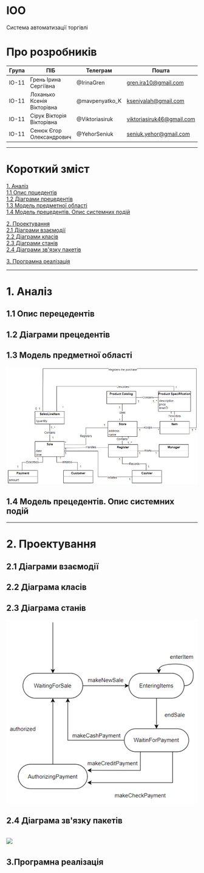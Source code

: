 # IOO
Система автоматизації торгівлі
# Про розробників
|Група|ПІБ|Телеграм|Пошта|
|-----|---|-|-|
|ІО-11|Грень Ірина Сергіївна     |@IrinaGren|gren.ira10@gmail.com|
|ІО-11|Лоханько Ксенія Вікторівна|@mavpenyatko_K|kseniyalah@gmail.com|
|ІО-11|Сірук Вікторія Вікторівна |@Viktoriasiruk|viktoriasiruk46@gmail.com|
|ІО-11|Сенюк Єгор Олександрович  |@YehorSeniuk|seniuk.yehor@gmail.com|
---
# Короткий зміст

[1. Аналіз](#1) <br />
    [1.1 Опис прцедентів](#1.1) <br/>
    [1.2 Діаграми прецедентів](#1.2) <br/>
    [1.3 Модель предметної області](#1.3) <br/>
    [1.4 Модель прецедентів. Опис системних подій](#1.4)<br/>

[2. Проектування](#2)<br/>
    [2.1 Діаграми взаємодії](#2.1)<br/>
    [2.2 Діаграми класів](#2.2) <br/>
    [2.3 Діаграми станів](#2.3) <br/>
    [2.4 Діаграми зв'язку пакетів](#2.4) <br/>

[3. Програмна реалізація](#3) <br/>

---
# <a name="1">1. Аналіз</a>
## <a name="1.1">1.1 Опис перецедентів</a>
## <a name="1.2">1.2 Діаграми прецедентів</a>
## <a name="1.3">1.3 Модель предметної області</a>
<img src="img/DomainModel.png"/></img>
## <a name="1.4">1.4 Модель прецедентів. Опис системних подій</a>
---
# <a name="2">2. Проектування</a>
## <a name="2.1">2.1 Діаграми взаємодії</a>
## <a name="2.2">2.2 Діаграма класів</a>
## <a name="2.3">2.3 Діаграма станів</a>
<img src="img/StateDiagram.png"></img>
## <a name="2.4">2.4 Діаграма зв'язку пакетів</a>
<img src="img/PackageDiagram.png"></img>
---
## <a>3.Програмна реалізація</a>
